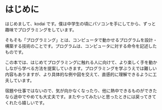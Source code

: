# はじめに

はじめまして、kodai です。僕は中学生の頃にパソコンを手にしてから、ずっと趣味でプログラミングをしています。

そもそも「プログラミング」とは、コンピュータで動かせるプログラムを設計・構築する技術のことです。プログラムは、コンピュータに対する命令を記述したものです。

この本では、はじめてプログラミングに触れる人に向けて、より楽しく手を動かしながら学べる方法を提案していきます。プログラミングを学ぶうえでは難しい内容もありますが、より具体的な例や図を交えて、直感的に理解できるように工夫しています。

宿題や仕事ではないので、気が向かなくなったり、他に熱中できるものができたなら途中でやめても大丈夫です。またやってみたいと思ったときには戻ってきてくれたら嬉しいです。
